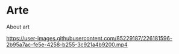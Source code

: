 # Arte
About art


https://user-images.githubusercontent.com/85229187/226181596-2b95a7ac-fe5e-4258-b255-3c921a4b9200.mp4

